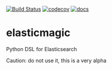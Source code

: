 [![Build Status](https://travis-ci.org/anti-social/elasticmagic.svg)](https://travis-ci.org/anti-social/elasticmagic)
[![codecov](https://codecov.io/gh/anti-social/elasticmagic/branch/master/graph/badge.svg)](https://codecov.io/gh/anti-social/elasticmagic)
[![docs](https://readthedocs.org/projects/elasticmagic/badge/?version=latest )](https://elasticmagic.readthedocs.io/en/latest/)

elasticmagic
============

Python DSL for Elasticsearch

Caution: do not use it, this is a very alpha
